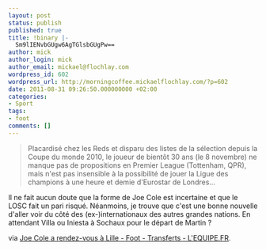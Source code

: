 ```yaml
---
layout: post
status: publish
published: true
title: !binary |-
  Sm9lIENvbGUgw6AgTGlsbGUgPw==
author: mick
author_login: mick
author_email: mickael@flochlay.com
wordpress_id: 602
wordpress_url: http://morningcoffee.mickaelflochlay.com/?p=602
date: 2011-08-31 09:26:50.000000000 +02:00
categories:
- Sport
tags:
- foot
comments: []
---
```

<blockquote>Placardisé chez les Reds et disparu des listes de la sélection depuis la Coupe du monde 2010, le joueur de bientôt 30 ans (le 8 novembre) ne manque pas de propositions en Premier League (Tottenham, QPR), mais n'est pas insensible à la possibilité de jouer la Ligue des champions à une heure et demie d'Eurostar de Londres...</blockquote>
Il ne fait aucun doute que la forme de Joe Cole est incertaine et que le LOSC fait un pari risqué. Néanmoins, je trouve que c'est une bonne nouvelle d'aller voir du côté des (ex-)internationaux des autres grandes nations. En attendant Villa ou Iniesta à Sochaux pour le départ de Martin ?

via <a href="http://www.lequipe.fr/Football/breves2011/20110831_094031_joe-cole-a-rendez-vous-a-lille.html">Joe Cole a rendez-vous à Lille - Foot - Transferts - L'EQUIPE.FR</a>.
